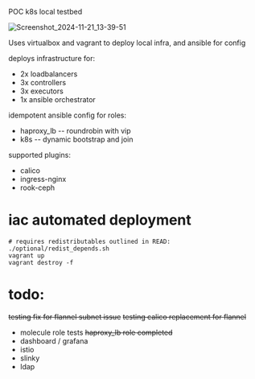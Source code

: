 POC k8s local testbed

![Screenshot_2024-11-21_13-39-51](https://github.com/user-attachments/assets/a479ac85-ce31-43cf-8dce-b1309f72e89c)

Uses virtualbox and vagrant to deploy local infra, and ansible for config 

deploys infrastructure for:
- 2x loadbalancers
- 3x controllers
- 3x executors
- 1x ansible orchestrator

idempotent ansible config for roles:
- haproxy_lb -- roundrobin with vip
- k8s -- dynamic bootstrap and join

supported plugins:
- calico
- ingress-nginx
- rook-ceph

# iac automated deployment
```
# requires redistributables outlined in READ: ./optional/redist_depends.sh
vagrant up
vagrant destroy -f
```

# todo:
~~testing fix for flannel subnet issue~~
~~testing calico replacement for flannel~~
- molecule role tests ~~haproxy_lb role completed~~
- dashboard / grafana
- istio
- slinky
- ldap
